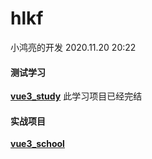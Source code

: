 # hlkf  
小鸿亮的开发    2020.11.20  20:22

#### 测试学习 

[**vue3_study**](./vue3_study/)   此学习项目已经完结

#### 实战项目
[**vue3_school**](./vue3_school/)  






